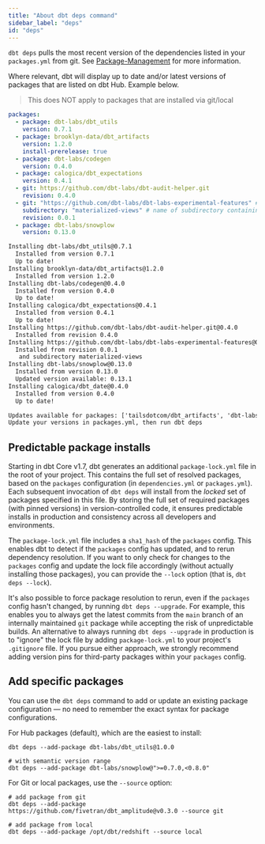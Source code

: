 ```yaml
---
title: "About dbt deps command"
sidebar_label: "deps"
id: "deps"
---
```


`dbt deps` pulls the most recent version of the dependencies listed in your `packages.yml` from git. See [Package-Management](/docs/build/packages) for more information.

Where relevant, dbt will display up to date and/or latest versions of packages that are listed on dbt Hub. Example below.

> This does NOT apply to packages that are installed via git/local

```yaml
packages:
  - package: dbt-labs/dbt_utils
    version: 0.7.1
  - package: brooklyn-data/dbt_artifacts
    version: 1.2.0
    install-prerelease: true
  - package: dbt-labs/codegen
    version: 0.4.0
  - package: calogica/dbt_expectations
    version: 0.4.1
  - git: https://github.com/dbt-labs/dbt-audit-helper.git
    revision: 0.4.0
  - git: "https://github.com/dbt-labs/dbt-labs-experimental-features" # git URL
    subdirectory: "materialized-views" # name of subdirectory containing `dbt_project.yml`
    revision: 0.0.1
  - package: dbt-labs/snowplow
    version: 0.13.0
```

```txt
Installing dbt-labs/dbt_utils@0.7.1
  Installed from version 0.7.1
  Up to date!
Installing brooklyn-data/dbt_artifacts@1.2.0
  Installed from version 1.2.0
Installing dbt-labs/codegen@0.4.0
  Installed from version 0.4.0
  Up to date!
Installing calogica/dbt_expectations@0.4.1
  Installed from version 0.4.1
  Up to date!
Installing https://github.com/dbt-labs/dbt-audit-helper.git@0.4.0
  Installed from revision 0.4.0
Installing https://github.com/dbt-labs/dbt-labs-experimental-features@0.0.1
  Installed from revision 0.0.1
   and subdirectory materialized-views
Installing dbt-labs/snowplow@0.13.0
  Installed from version 0.13.0
  Updated version available: 0.13.1
Installing calogica/dbt_date@0.4.0
  Installed from version 0.4.0
  Up to date!

Updates available for packages: ['tailsdotcom/dbt_artifacts', 'dbt-labs/snowplow']
Update your versions in packages.yml, then run dbt deps
```

<VersionBlock firstVersion="1.7">

## Predictable package installs

Starting in dbt Core v1.7, dbt generates an additional `package-lock.yml` file in the root of your project. This contains the full set of resolved packages, based on the `packages` configuration (in `dependencies.yml` or `packages.yml`). Each subsequent invocation of `dbt deps` will install from the _locked_ set of packages specified in this file. By storing the full set of required packages (with pinned versions) in version-controlled code, it ensures predictable installs in production and consistency across all developers and environments.

The `package-lock.yml` file includes a `sha1_hash` of the `packages` config. This enables dbt to detect if the `packages` config has updated, and to rerun dependency resolution. If you want to only check for changes to the `packages` config and update the lock file accordingly (without actually installing those packages), you can provide the `--lock` option (that is, `dbt deps --lock`).

It's also possible to force package resolution to rerun, even if the `packages` config hasn't changed, by running `dbt deps --upgrade`. For example, this enables you to always get the latest commits from the `main` branch of an internally maintained `git` package while accepting the risk of unpredictable builds. An alternative to always running `dbt deps --upgrade` in production is to "ignore" the lock file by adding `package-lock.yml` to your project's `.gitignore` file. If you pursue either approach, we strongly recommend adding version pins for third-party packages within your `packages` config.

## Add specific packages

You can use the `dbt deps` command to add or update an existing package configuration &mdash; no need to remember the exact syntax for package configurations. 

For Hub packages (default), which are the easiest to install:

```shell
dbt deps --add-package dbt-labs/dbt_utils@1.0.0

# with semantic version range
dbt deps --add-package dbt-labs/snowplow@">=0.7.0,<0.8.0"
```

For Git or local packages, use the `--source` option:
```shell
# add package from git
dbt deps --add-package https://github.com/fivetran/dbt_amplitude@v0.3.0 --source git

# add package from local
dbt deps --add-package /opt/dbt/redshift --source local
```

</VersionBlock>
